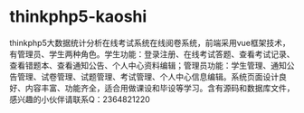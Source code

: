 # thinkphp5-kaoshi
thinkphp5大数据统计分析在线考试系统在线阅卷系统，前端采用vue框架技术，有管理员、学生两种角色。学生功能：登录注册、在线考试答题、查看考试记录、查看错题本、查看通知公告、个人中心资料编辑；管理员功能：学生管理、通知公告管理、试卷管理、试题管理、考试管理、个人中心信息编辑。系统页面设计良好、内容丰富、功能齐全，适合用做课设和毕设等学习。含有源码和数据库文件，感兴趣的小伙伴请联系Q：2364821220
